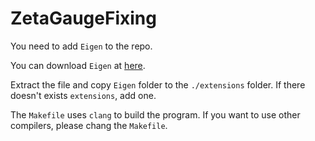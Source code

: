 # ZetaGaugeFixing

You need to add ```Eigen``` to the repo.

You can download ```Eigen``` at [here](http://bitbucket.org/eigen/eigen/get/3.3.7.tar.bz2).

Extract the file and copy ```Eigen``` folder to the ```./extensions``` folder. If there doesn't exists ```extensions```, add one.

The ```Makefile``` uses ```clang``` to build the program. If you want to use other compilers, please chang the ```Makefile```.
